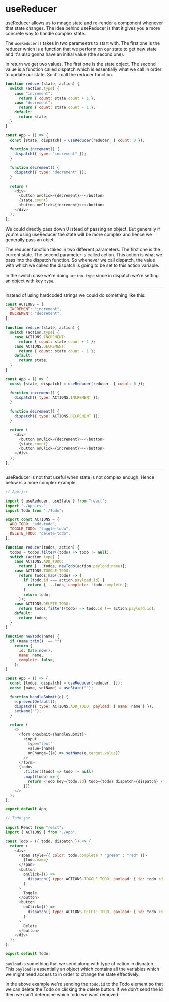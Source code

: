 # useReducer

useReducer allows us to mnage state and re-render a component whenever that state changes. The idea behind useReducer is that it gives you a more concrete way to handle complex state.

The `useReducer()` takes in two parameetrs to start with. The first one is the reducer which is a function that we perform on our state to get new state and it's also gonna have an initial value (the second one).

In return we get two values. The first one is the state object. The second value is a function called dispatch which is essentially what we call in order to update our state. So it'll call the reducer function.

```javascript
function reducer(state, action) {
  switch (action.type) {
    case "increment":
      return { count: state.count + 1 };
    case "decrement":
      return { count: state.count - 1 };
    default:
      return state;
  }
}

const App = () => {
  const [state, dispatch] = useReducer(reducer, { count: 0 });

  function increment() {
    dispatch({ type: "increment" });
  }

  function decrement() {
    dispatch({ type: "decrement" });
  }

  return (
    <div>
      <button onClick={decrement}>-</button>
      {state.count}
      <button onClick={increment}>+</button>
    </div>
  );
};
```

We could directly pass down 0 istead of passing an object. But generally if you're using useReducer the state will be more complex and hence we generally pass an objet.

The reducer function takes in two different parameters. The first one is the current state. The second parameter is called action. This action is what we pass into the dispatch function. So whenever we call dispatch, the value with which we called the dispatch is going to be set to this action variable.

In the switch case we're doing `action.type` since in dispatch we're setting an object with key `type`.

---

Instead of using hardcoded strings we could do something like this:

```javascript
const ACTIONS = {
  INCREMENT: "increment",
  DECREMENT: "decrement",
};

function reducer(state, action) {
  switch (action.type) {
    case ACTIONS.INCREMENT:
      return { count: state.count + 1 };
    case ACTIONS.DECREMENT:
      return { count: state.count - 1 };
    default:
      return state;
  }
}

const App = () => {
  const [state, dispatch] = useReducer(reducer, { count: 0 });

  function increment() {
    dispatch({ type: ACTIONS.INCREMENT });
  }

  function decrement() {
    dispatch({ type: ACTIONS.DECREMENT });
  }

  return (
    <div>
      <button onClick={decrement}>-</button>
      {state.count}
      <button onClick={increment}>+</button>
    </div>
  );
};
```

---

useReducer is not that useful when state is not complex enough. Hence below is a more complex example.

```javascript
// App.jsx

import { useReducer, useState } from "react";
import "./App.css";
import Todo from "./Todo";

export const ACTIONS = {
  ADD_TODO: "add-todo",
  TOGGLE_TODO: "toggle-todo",
  DELETE_TODO: "delete-todo",
};

function reducer(todos, action) {
  todos = todos.filter((todo) => todo != null);
  switch (action.type) {
    case ACTIONS.ADD_TODO:
      return [...todos, newTodo(action.payload.name)];
    case ACTIONS.TOGGLE_TODO:
      return todos.map((todo) => {
        if (todo.id === action.payload.id) {
          return { ...todo, complete: !todo.complete };
        }
        return todo;
      });
    case ACTIONS.DELETE_TODO:
      return todos.filter((todo) => todo.id !== action.payload.id);
    default:
      return todos;
  }
}

function newTodo(name) {
  if (name.trim() !== "")
    return {
      id: Date.now(),
      name: name,
      complete: false,
    };
}

const App = () => {
  const [todos, dispatch] = useReducer(reducer, []);
  const [name, setName] = useState("");

  function handleSubmit(e) {
    e.preventDefault();
    dispatch({ type: ACTIONS.ADD_TODO, payload: { name: name } });
    setName("");
  }

  return (
    <>
      <form onSubmit={handleSubmit}>
        <input
          type="text"
          value={name}
          onChange={(e) => setName(e.target.value)}
        />
      </form>
      {todos
        .filter((todo) => todo != null)
        .map((todo) => {
          return <Todo key={todo.id} todo={todo} dispatch={dispatch} />;
        })}
    </>
  );
};

export default App;
```

```javascript
// Todo.jsx

import React from "react";
import { ACTIONS } from "./App";

const Todo = ({ todo, dispatch }) => {
  return (
    <div>
      <span style={{ color: todo.complete ? "green" : "red" }}>
        {todo.name}
      </span>
      <button
        onClick={() =>
          dispatch({ type: ACTIONS.TOGGLE_TODO, payload: { id: todo.id } })
        }
      >
        Toggle
      </button>
      <button
        onClick={() =>
          dispatch({ type: ACTIONS.DELETE_TODO, payload: { id: todo.id } })
        }
      >
        Delete
      </button>
    </div>
  );
};

export default Todo;
```

`payload` is something that we send along with type of cation in dispatch. This `payload` is essentially an object which contains all the variables which we might need access to in order to change the state effectively.

In the above example we're sending the `todo.id` to the Todo element so that we can delete the Todo on clicking the delete button. If we don't send the id then we can't determine which todo we want removed.
